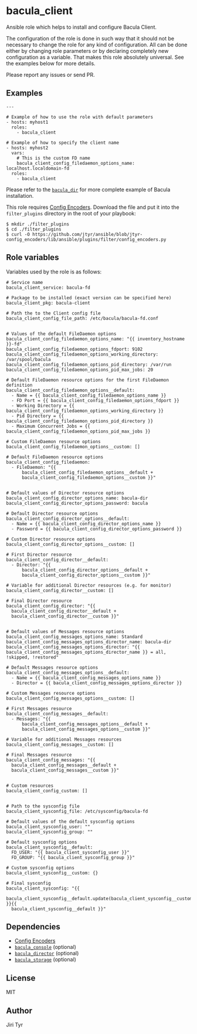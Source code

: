 bacula_client
=============

Ansible role which helps to install and configure Bacula Client.

The configuration of the role is done in such way that it should not be
necessary to change the role for any kind of configuration. All can be
done either by changing role parameters or by declaring completely new
configuration as a variable. That makes this role absolutely
universal. See the examples below for more details.

Please report any issues or send PR.


Examples
--------

```
---

# Example of how to use the role with default parameters
- hosts: myhost1
  roles:
    - bacula_client

# Example of how to specify the client name
- hosts: myhost2
  vars:
    # This is the custom FD name
    bacula_client_config_filedaemon_options_name: localhost.localdomain-fd
  roles:
    - bacula_client
```

Please refer to the
[`bacula_dir`](https://github.com/jtyr/ansible-bacula_director) for more
complete example of Bacula installation.

This role requires [Config
Encoders](https://github.com/jtyr/ansible/blob/jtyr-config_encoders/lib/ansible/plugins/filter/config_encoders.py).
Download the file and put it into the `filter_plugins` directory in the root of
your playbook:

```
$ mkdir ./filter_plugins
$ cd ./filter_plugins
$ curl -O https://github.com/jtyr/ansible/blob/jtyr-config_encoders/lib/ansible/plugins/filter/config_encoders.py
```


Role variables
--------------

Variables used by the role is as follows:

```
# Service name
bacula_client_service: bacula-fd

# Package to be installed (exact version can be specified here)
bacula_client_pkg: bacula-client

# Path the to the Client config file
bacula_client_config_file_path: /etc/bacula/bacula-fd.conf


# Values of the default FileDaemon options
bacula_client_config_filedaemon_options_name: "{{ inventory_hostname }}-fd"
bacula_client_config_filedaemon_options_fdport: 9102
bacula_client_config_filedaemon_options_working_directory: /var/spool/bacula
bacula_client_config_filedaemon_options_pid_directory: /var/run
bacula_client_config_filedaemon_options_pid_max_jobs: 20

# Default FileDaemon resource options for the first FileDaemon definition
bacula_client_config_filedaemon_options__default:
  - Name = {{ bacula_client_config_filedaemon_options_name }}
  - FD Port = {{ bacula_client_config_filedaemon_options_fdport }}
  - Working Directory = {{ bacula_client_config_filedaemon_options_working_directory }}
  - Pid Directory = {{ bacula_client_config_filedaemon_options_pid_directory }}
  - Maximum Concurrent Jobs = {{ bacula_client_config_filedaemon_options_pid_max_jobs }}

# Custom FileDaemon resource options
bacula_client_config_filedaemon_options__custom: []

# Default FileDaemon resource options
bacula_client_config_filedaemon:
  - FileDaemon: "{{
      bacula_client_config_filedaemon_options__default +
      bacula_client_config_filedaemon_options__custom }}"


# Default values of Director resource options
bacula_client_config_director_options_name: bacula-dir
bacula_client_config_director_options_password: bacula

# Default Director resource options
bacula_client_config_director_options__default:
  - Name = {{ bacula_client_config_director_options_name }}
  - Password = {{ bacula_client_config_director_options_password }}

# Custom Director resource options
bacula_client_config_director_options__custom: []

# First Director resource
bacula_client_config_director__default:
  - Director: "{{
      bacula_client_config_director_options__default +
      bacula_client_config_director_options__custom }}"

# Variable for additional Director resources (e.g. for monitor)
bacula_client_config_director__custom: []

# Final Director resource
bacula_client_config_director: "{{
  bacula_client_config_director__default +
  bacula_client_config_director__custom }}"


# Default values of Messages resource options
bacula_client_config_messages_options_name: Standard
bacula_client_config_messages_options_director_name: bacula-dir
bacula_client_config_messages_options_director: "{{ bacula_client_config_messages_options_director_name }} = all, !skipped, !restored"

# Default Messages resource options
bacula_client_config_messages_options__default:
  - Name = {{ bacula_client_config_messages_options_name }}
  - Director = {{ bacula_client_config_messages_options_director }}

# Custom Messages resource options
bacula_client_config_messages_options__custom: []

# First Messages resource
bacula_client_config_messages__default:
  - Messages: "{{
      bacula_client_config_messages_options__default +
      bacula_client_config_messages_options__custom }}"

# Variable for additional Messages resources
bacula_client_config_messages__custom: []

# Final Messages resource
bacula_client_config_messages: "{{
  bacula_client_config_messages__default +
  bacula_client_config_messages__custom }}"


# Custom resources
bacula_client_config_custom: []


# Path to the sysconfig file
bacula_client_sysconfig_file: /etc/sysconfig/bacula-fd

# Default values of the default sysconfig options
bacula_client_sysconfig_user: ""
bacula_client_sysconfig_group: ""

# Default sysconfig options
bacula_client_sysconfig__default:
  FD_USER: "{{ bacula_client_sysconfig_user }}"
  FD_GROUP: "{{ bacula_client_sysconfig_group }}"

# Custom sysconfig options
bacula_client_sysconfig__custom: {}

# Final sysconfig
bacula_client_sysconfig: "{{
  bacula_client_sysconfig__default.update(bacula_client_sysconfig__custom) }}{{
  bacula_client_sysconfig__default }}"
```


Dependencies
------------

- [Config Encoders](https://github.com/jtyr/ansible/blob/jtyr-config_encoders/lib/ansible/plugins/filter/config_encoders.py)
- [`bacula_console`](https://github.com/jtyr/ansible-bacula_console) (optional)
- [`bacula_director`](https://github.com/jtyr/ansible-bacula_director) (optional)
- [`bacula_storage`](https://github.com/jtyr/ansible-bacula_client) (optional)


License
-------

MIT


Author
------

Jiri Tyr
